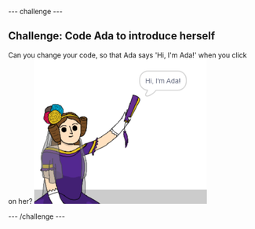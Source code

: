 --- challenge ---

## Challenge: Code Ada to introduce herself
Can you change your code, so that Ada says 'Hi, I'm Ada!' when you click on her?
![ada sprite saying Hi, I'm Ada!](images/poetry-ada-intro.png)

--- /challenge ---